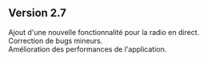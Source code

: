 ## Version 2.7

Ajout d'une nouvelle fonctionnalité pour la radio en direct.  
Correction de bugs mineurs.  
Amélioration des performances de l'application.  